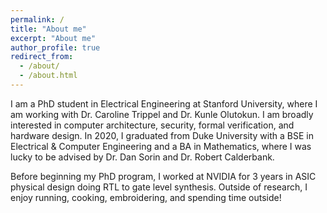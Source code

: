 ```yaml
---
permalink: /
title: "About me"
excerpt: "About me"
author_profile: true
redirect_from: 
  - /about/
  - /about.html
---
```


I am a PhD student in Electrical Engineering at Stanford University, where I am working with Dr. Caroline Trippel and Dr. Kunle Olutokun. I am broadly interested in computer architecture, security, formal verification, and hardware design. In 2020, I graduated from Duke University with a BSE in Electrical & Computer Engineering and a BA in Mathematics, where I was lucky to be advised by Dr. Dan Sorin and Dr. Robert Calderbank.

Before beginning my PhD program, I worked at NVIDIA for 3 years in ASIC physical design doing RTL to gate level synthesis. Outside of research, I enjoy running, cooking, embroidering, and spending time outside!
